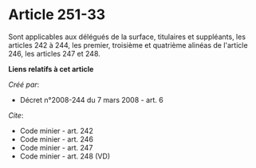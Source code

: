 # Article 251-33

Sont applicables aux délégués de la surface, titulaires et suppléants, les articles 242 à 244, les premier, troisième et
quatrième alinéas de l'article 246, les articles 247 et 248.

**Liens relatifs à cet article**

_Créé par_:

  - Décret n°2008-244 du 7 mars 2008 - art. 6

_Cite_:

  - Code minier - art. 242
  - Code minier - art. 246
  - Code minier - art. 247
  - Code minier - art. 248 (VD)
